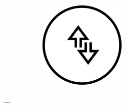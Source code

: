 
<p align="center">
  <img width="256" height="256" src="/PacketMonitor.png">
</p>

<p align="center">
  <br />
</p>
---

